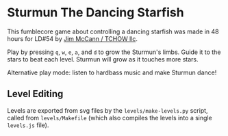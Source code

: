 # Sturmun The Dancing Starfish

This fumblecore game about controlling a dancing starfish was made in 48 hours for LD#54 by [Jim McCann / TCHOW llc](http://tchow.com).

Play by pressing `q`, `w`, `e`, `a`, and `d` to grow the Sturmun's limbs. Guide it to the stars to beat each level. Sturmun will grow as it touches more stars.

Alternative play mode: listen to hardbass music and make Sturmun dance!

## Level Editing

Levels are exported from svg files by the `levels/make-levels.py` script, called from `levels/Makefile` (which also compiles the levels into a single `levels.js` file).
